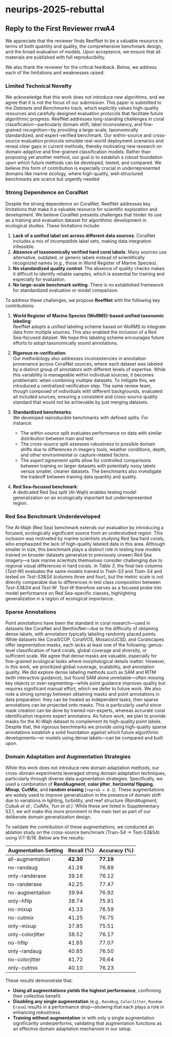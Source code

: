 # neurips-2025-rebuttal

## Reply to the First Reviewer rrwA4 

We appreciate that the reviewer finds ReefNet to be a valuable resource in terms of both quantity and quality, the comprehensive benchmark design, and the broad evaluation of models. Upon acceptance, we ensure that all materials are published with full reproducibility.

We also thank the reviewer for the critical feedback. Below, we address each of the limitations and weaknesses raised:

### **Limited Technical Novelty**

We acknowledge that this work does not introduce new algorithms, and we agree that it is not the focus of our submission. This paper is submitted to the *Datasets and Benchmarks* track, which explicitly values high-quality resources and carefully designed evaluation protocols that facilitate future algorithmic progress.
ReefNet addresses long-standing challenges in coral classification—particularly domain shift, label inconsistency, and fine-grained recognition—by providing a large-scale, taxonomically standardized, and expert-verified benchmark. Our within-source and cross-source evaluation protocols simulate real-world deployment scenarios and reveal clear gaps in current methods, thereby motivating new research on domain-adaptive and fine-grained classification models.
Rather than proposing yet another method, our goal is to establish a robust foundation upon which future methods can be developed, tested, and compared. We believe this form of contribution is especially crucial in underrepresented domains like marine ecology, where high-quality, well-structured benchmarks are scarce but urgently needed

### **Strong Dependence on CoralNet**

Despite the strong dependence on CoralNet, ReefNet addresses key limitations that make it a valuable resource for scientific exploration and development. We believe CoralNet presents challenges that hinder its use as a training and evaluation dataset for algorithmic development in ecological studies. These limitations include:

1. **Lack of a unified label set across different data sources**: CoralNet includes a mix of incompatible label sets, making data integration infeasible.
2. **Absence of taxonomically verified hard coral labels**: Many sources use alternative, outdated, or generic labels instead of scientifically recognized names (e.g., those in World Register of Marine Species).
3. **No standardized quality control**: The absence of quality checks makes it difficult to identify reliable samples, which is essential for training and especially for evaluation.
4. **No large-scale benchmark setting**: There is no established framework for standardized evaluation or model comparison.

To address these challenges, we propose **ReefNet** with the following key contributions:

1. **World Register of Marine Species (WoRMS)-based unified taxonomic labeling**:  
   ReefNet adopts a unified labeling scheme based on WoRMS to integrate data from multiple sources. This also enabled the inclusion of a Red Sea–focused dataset. We hope this labeling scheme encourages future efforts to adopt taxonomically sound annotations.

2. **Rigorous re-verification**:  
   Our methodology also addresses inconsistencies in annotation provenance across CoralNet sources, where each dataset was labeled by a distinct group of annotators with different levels of expertise. While this variability is manageable within individual sources, it becomes problematic when combining multiple datasets. To mitigate this, we introduced a centralized verification step. The same review team, though composed of individuals with different backgrounds, evaluated all included sources, ensuring a consistent and cross-source quality standard that would not be achievable by just merging datasets.
      
4. **Standardized benchmarks**:  
   We developed reproducible benchmarks with defined splits. For instance:
   - The *within-source* split evaluates performance on data with similar distribution between train and test.
   - The *cross-source* split assesses robustness to possible domain shifts due to differences in imagery tools, weather conditions, depth, and other environmental or capture-related factors.
   - The *expert agreement* splits allow for controlled comparisons between training on larger datasets with potentially noisy labels versus smaller, cleaner datasets.
   The benchmarks also investigate the tradeoff between training data quantity and quality.

5. **Red Sea–focused benchmark**:  
A dedicated Red Sea split (Al-Wajh) enables testing model generalization on an ecologically important but underrepresented region.


### **Red Sea Benchmark Underdeveloped**

The Al-Wajh (Red Sea) benchmark extends our evaluation by introducing a focused, ecologically significant source from an understudied region. This inclusion was motivated by marine scientists studying Red Sea hard corals, who emphasized the lack of high-quality labeled data in this area. Although smaller in size, this benchmark plays a distinct role in testing how models trained on broader datasets generalize to previously unseen Red Sea imagery—a task marine scientists themselves consider challenging due to regional visual differences in hard corals. In *Table 3*, the final two columns (*Test-W*) evaluates the same models trained in *Train-S3* and *Train-S4* and tested on *Test-S3&S4* (columns three and four), but the metric scale is not directly comparable due to differences in test class composition between *Test-S3&S4* and *Test-W*. *Test-W* therefore serves as a focused probe into model performance on Red Sea–specific classes, highlighting generalization in a region of ecological importance.

### **Sparse Annotations**
Point annotations have been the standard in coral research—used in datasets like CoralNet and BenthicNet—due to the difficulty of obtaining dense labels, with annotators typically labeling randomly placed points. 
While datasets like CoralSCOP, CoralVOS, MosaicsUCSD, and Coralscapes offer segmentation masks, each lacks at least one of the following: genus-level classification of hard corals, global coverage and diversity, or sufficient scale.
We agree that dense masks are valuable, especially for fine-grained ecological tasks where morphological details matter. However, in this work, we prioritized global coverage, scalability, and annotation quality. We did explore dense labeling methods such as SAM and RITM (with interactive guidance), but found SAM alone unreliable—often missing key objects or over-segmenting—while point guidance improves quality but requires significant manual effort, which we defer to future work. We also note a strong synergy between obtaining masks and point annotations in data preparation: they can be treated as independent tasks, then sparse annotations can be projected onto masks. This is particularly useful since mask creation can be done by trained non-experts, whereas accurate coral identification requires expert annotators. As future work, we plan to provide masks for the Al-Wajh dataset to complement its high-quality point labels. Despite that, the rigorous benchmarks we provide using high-quality sparse annotations establish a solid foundation against which future algorithmic developments—or models using dense labels—can be compared and built upon.




### **Domain Adaptation and Augmentation Strategies**

While this work does not introduce new domain adaptation methods, our cross-domain experiments leveraged strong domain adaptation techniques, particularly through diverse data augmentation strategies. Specifically, we used a combination of **RandAugment**, **color jitter**, **horizontal flipping**, **Mixup**, **CutMix**, and **random erasing** (`reprob = 0.1`). These augmentations are widely used to improve generalization in the presence of domain shift due to variations in lighting, turbidity, and reef structure *(RandAugment, Cubuk et al.; CutMix, Yun et al.)*. While these are listed in Supplementary S3.1, we will make this more prominent in the main text as part of our deliberate domain generalization design.

To validate the contribution of these augmentations, we conducted an ablation study on the cross-source benchmark (Train-S4 → Test-S3&S4) using ViT-B/16. Below are the results:

| Augmentation Setting  | Recall (%) | Accuracy (%) |
|-----------------------|------------|---------------|
| all-augmentation      | **42.30**  | **77.19**     |
| no-randaug            | 41.28      | 76.89         |
| only-randerase        | 39.16      | 76.12         |
| no-randerase          | 42.25      | 77.47         |
| no-augmentation       | 39.94      | 76.92         |
| only-hflip            | 38.74      | 75.91         |
| no-mixup              | 41.33      | 76.59         |
| no-cutmix             | 41.25      | 76.75         |
| only-mixup            | 37.85      | 75.51         |
| only-colorjitter      | 38.52      | 76.17         |
| no-hflip              | 41.65      | 77.07         |
| only-randaug          | 40.85      | 76.50         |
| no-colorjitter        | 41.72      | 76.64         |
| only-cutmix           | 40.10      | 76.23         |

These results demonstrate that:

* **Using all augmentations yields the highest performance**, confirming their collective benefit.
* **Disabling any single augmentation** (e.g., `RandAug`, `ColorJitter`, `Random Erase`) results in a performance drop—showing that each plays a role in enhancing robustness.
* **Training without augmentation** or with only a single augmentation significantly underperforms, validating that augmentation functions as an effective domain adaptation mechanism in our setup.
